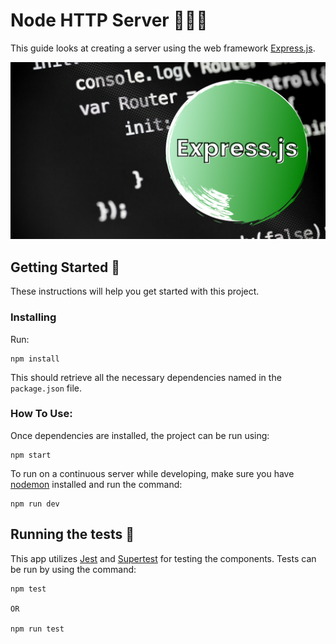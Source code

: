 # Node HTTP Server 🚀🚀🚀

This guide looks at creating a server using the web framework [Express.js](https://expressjs.com/).

![express-banner](./assets/express-banner.png)

## Getting Started 🏁

These instructions will help you get started with this project.

### Installing

Run:

```
npm install
```

This should retrieve all the necessary dependencies named in the `package.json` file.

### How To Use:

Once dependencies are installed, the project can be run using:

```
npm start
```

To run on a continuous server while developing, make sure you have [nodemon](https://nodemon.io/) installed and run the command:

```
npm run dev
```

## Running the tests 🧪

This app utilizes [Jest](https://jestjs.io/) and [Supertest](https://www.npmjs.com/package/supertest) for testing the components. Tests can be run by using the command:

```
npm test

OR

npm run test
```
